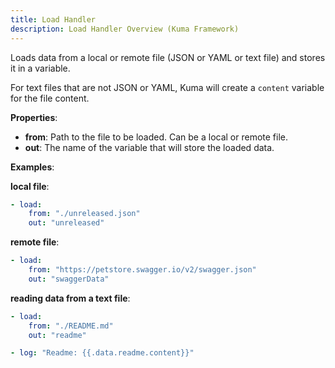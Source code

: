 ```yaml
---
title: Load Handler
description: Load Handler Overview (Kuma Framework)
---
```


Loads data from a local or remote file (JSON or YAML or text file) and stores it in a variable.

For text files that are not JSON or YAML, Kuma will create a `content` variable for the file content.

**Properties**:
- **from**: Path to the file to be loaded. Can be a local or remote file.
- **out**: The name of the variable that will store the loaded data.

**Examples**:

**local file**:
```yaml
- load:
    from: "./unreleased.json"
    out: "unreleased"
```

**remote file**:
```yaml
- load:
    from: "https://petstore.swagger.io/v2/swagger.json"
    out: "swaggerData"
```

**reading data from a text file**:
```yaml
- load:
    from: "./README.md"
    out: "readme"

- log: "Readme: {{.data.readme.content}}"
```